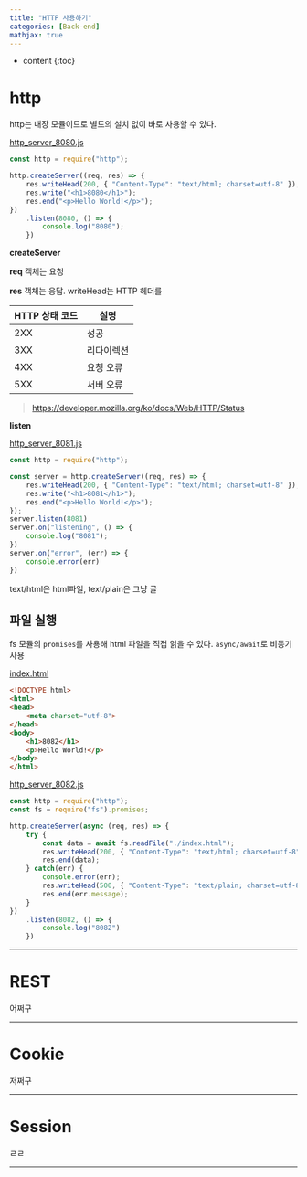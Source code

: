 ```yaml
---
title: "HTTP 사용하기"
categories: [Back-end]
mathjax: true
---
```


* content
{:toc}
# http

http는 내장 모듈이므로 별도의 설치 없이 바로 사용할 수 있다.

<u>http_server_8080.js</u>

```js
const http = require("http");

http.createServer((req, res) => {
    res.writeHead(200, { "Content-Type": "text/html; charset=utf-8" });
    res.write("<h1>8080</h1>");
    res.end("<p>Hello World!</p>");
})
    .listen(8080, () => {
        console.log("8080");
    })
```

**createServer**

**req** 객체는 요청

**res** 객체는 응답. writeHead는 HTTP 헤더를 

| HTTP 상태 코드 | 설명       |
| -------------- | ---------- |
| 2XX            | 성공       |
| 3XX            | 리다이렉션 |
| 4XX            | 요청 오류  |
| 5XX            | 서버 오류  |

> <https://developer.mozilla.org/ko/docs/Web/HTTP/Status>

**listen**



<u>http_server_8081.js</u>

```js
const http = require("http");

const server = http.createServer((req, res) => {
    res.writeHead(200, { "Content-Type": "text/html; charset=utf-8" });
    res.write("<h1>8081</h1>");
    res.end("<p>Hello World!</p>");
});
server.listen(8081)
server.on("listening", () => {
    console.log("8081");
})
server.on("error", (err) => {
    console.error(err)
})
```

text/html은 html파일, text/plain은 그냥 글

## 파일 실행

fs 모듈의 `promises`를 사용해 html 파일을 직접 읽을 수 있다. `async/await`로 비동기 사용

<u>index.html</u>

```html
<!DOCTYPE html>
<html>
<head>
    <meta charset="utf-8">
</head>
<body>
    <h1>8082</h1>
    <p>Hello World!</p>
</body>
</html>
```

<u>http_server_8082.js</u>

```js
const http = require("http");
const fs = require("fs").promises;

http.createServer(async (req, res) => {
    try {
        const data = await fs.readFile("./index.html");
        res.writeHead(200, { "Content-Type": "text/html; charset=utf-8" });
        res.end(data);
    } catch(err) {
        console.error(err);
        res.writeHead(500, { "Content-Type": "text/plain; charset=utf-8" });
        res.end(err.message);
    }
})
    .listen(8082, () => {
        console.log("8082")
    })
```

---

# REST

어쩌구

---

# Cookie

저쩌구

---

# Session

ㄹㄹ

---


